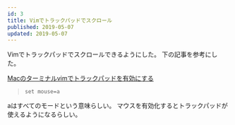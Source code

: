 ```yaml
---
id: 3
title: Vimでトラックパッドでスクロール
published: 2019-05-07
updated: 2019-05-07
---
```


Vimでトラックパッドでスクロールできるようにした。
下の記事を参考にした。

[Macのターミナルvimでトラックパッドを有効にする](https://ameblo.jp/kaneto-k/entry-11608584516.html)

> ```
> set mouse=a
> ```

aはすべてのモードという意味らしい。
マウスを有効化するとトラックパッドが使えるようになるらしい。

